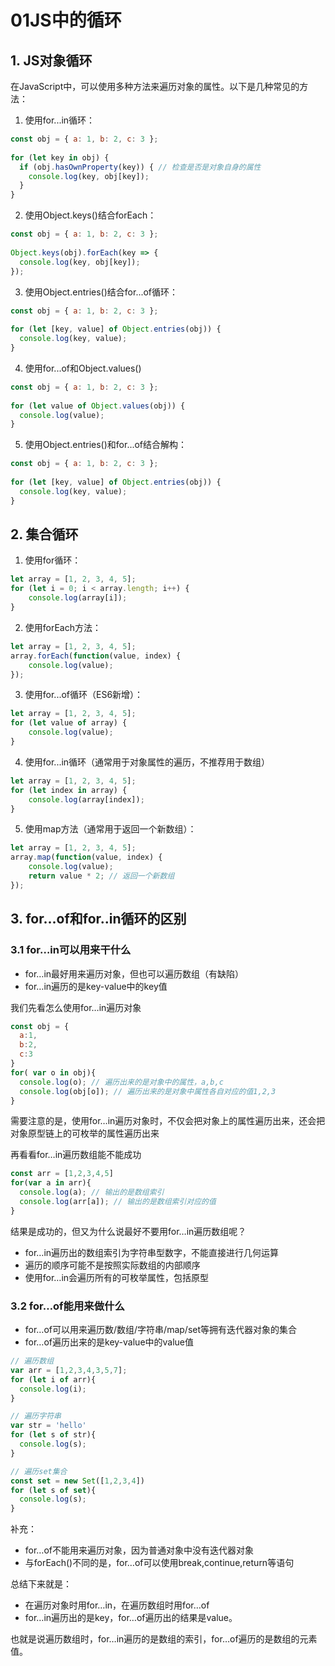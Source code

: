 # 01JS中的循环

## 1. JS对象循环
在JavaScript中，可以使用多种方法来遍历对象的属性。以下是几种常见的方法：

1. 使用for...in循环：

```js
const obj = { a: 1, b: 2, c: 3 };
 
for (let key in obj) {
  if (obj.hasOwnProperty(key)) { // 检查是否是对象自身的属性
    console.log(key, obj[key]);
  }
}
```

2. 使用Object.keys()结合forEach：

```js
const obj = { a: 1, b: 2, c: 3 };
 
Object.keys(obj).forEach(key => {
  console.log(key, obj[key]);
});
```


3. 使用Object.entries()结合for...of循环：

```js
const obj = { a: 1, b: 2, c: 3 };
 
for (let [key, value] of Object.entries(obj)) {
  console.log(key, value);
}
```

4. 使用for...of和Object.values()

```js
const obj = { a: 1, b: 2, c: 3 };
 
for (let value of Object.values(obj)) {
  console.log(value);
}
```

5. 使用Object.entries()和for...of结合解构：

```js
const obj = { a: 1, b: 2, c: 3 };
 
for (let [key, value] of Object.entries(obj)) {
  console.log(key, value);
}
```


## 2. 集合循环
1. 使用for循环：

```js
let array = [1, 2, 3, 4, 5];
for (let i = 0; i < array.length; i++) {
    console.log(array[i]);
}
```

2. 使用forEach方法：

```js
let array = [1, 2, 3, 4, 5];
array.forEach(function(value, index) {
    console.log(value);
});
```

3. 使用for...of循环（ES6新增）：

```js
let array = [1, 2, 3, 4, 5];
for (let value of array) {
    console.log(value);
}
```

4. 使用for...in循环（通常用于对象属性的遍历，不推荐用于数组）

```js
let array = [1, 2, 3, 4, 5];
for (let index in array) {
    console.log(array[index]);
}
```

5. 使用map方法（通常用于返回一个新数组）：

```js
let array = [1, 2, 3, 4, 5];
array.map(function(value, index) {
    console.log(value);
    return value * 2; // 返回一个新数组
});
```

## 3. for...of和for..in循环的区别

### 3.1 for…in可以用来干什么

- for…in最好用来遍历对象，但也可以遍历数组（有缺陷）
- for…in遍历的是key-value中的key值

我们先看怎么使用for…in遍历对象

```js
const obj = {
  a:1,
  b:2,
  c:3
}
for( var o in obj){
  console.log(o); // 遍历出来的是对象中的属性，a,b,c
  console.log(obj[o]); // 遍历出来的是对象中属性各自对应的值1,2,3
}
```

需要注意的是，使用for…in遍历对象时，不仅会把对象上的属性遍历出来，还会把对象原型链上的可枚举的属性遍历出来

再看看for…in遍历数组能不能成功

```js
const arr = [1,2,3,4,5]
for(var a in arr){
  console.log(a); // 输出的是数组索引
  console.log(arr[a]); // 输出的是数组索引对应的值
}
```

结果是成功的，但又为什么说最好不要用for…in遍历数组呢？

- for…in遍历出的数组索引为字符串型数字，不能直接进行几何运算
- 遍历的顺序可能不是按照实际数组的内部顺序
- 使用for…in会遍历所有的可枚举属性，包括原型

### 3.2 for…of能用来做什么
- for…of可以用来遍历数/数组/字符串/map/set等拥有迭代器对象的集合
- for…of遍历出来的是key-value中的value值

```js
// 遍历数组
var arr = [1,2,3,4,3,5,7];
for (let i of arr){
  console.log(i);
}

// 遍历字符串
var str = 'hello'
for (let s of str){
  console.log(s); 
}

// 遍历set集合
const set = new Set([1,2,3,4])
for (let s of set){
  console.log(s);
}
```

补充：

- for…of不能用来遍历对象，因为普通对象中没有迭代器对象
- 与forEach()不同的是，for…of可以使用break,continue,return等语句

总结下来就是：

- 在遍历对象时用for…in，在遍历数组时用for…of
- for…in遍历出的是key，for…of遍历出的结果是value。

也就是说遍历数组时，for…in遍历的是数组的索引，for…of遍历的是数组的元素值。

